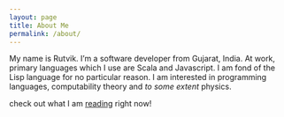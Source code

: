 ```yaml
---
layout: page
title: About Me
permalink: /about/
---
```


My name is Rutvik. I’m a software developer from Gujarat, India. At work, primary languages which I use are Scala and Javascript. I am fond of the Lisp language for no particular reason. I am interested in programming languages, computability theory and *to some extent* physics.

check out what I am [reading](https://www.goodreads.com/user/show/51329797-rutvik-patel) right now! 

